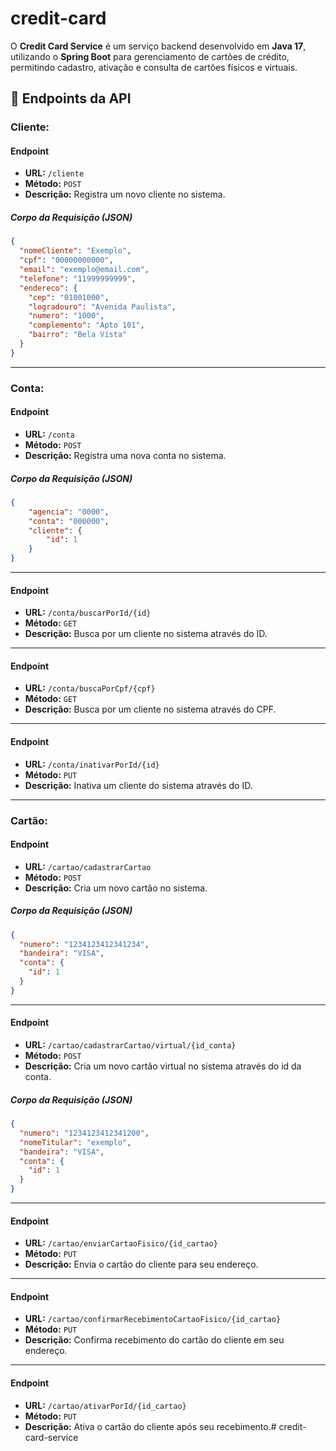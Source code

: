 # credit-card

O **Credit Card Service** é um serviço backend desenvolvido em **Java 17**, utilizando o **Spring Boot** para gerenciamento de cartões de crédito, permitindo cadastro, ativação e consulta de cartões físicos e virtuais.

## 📡 Endpoints da API

### Cliente:

#### Endpoint
- **URL:** `/cliente`
- **Método:** `POST`
- **Descrição:** Registra um novo cliente no sistema.

##### Corpo da Requisição (JSON)
```json
{
  "nomeCliente": "Exemplo",
  "cpf": "00000000000",
  "email": "exemplo@email.com",
  "telefone": "11999999999",
  "endereco": {
    "cep": "01001000",
    "logradouro": "Avenida Paulista",
    "numero": "1000",
    "complemento": "Apto 101",
    "bairro": "Bela Vista"
  }
}
```
---
### Conta:
#### Endpoint
- **URL:** `/conta`
- **Método:** `POST`
- **Descrição:** Registra uma nova conta no sistema.

##### Corpo da Requisição (JSON)
```json
{
    "agencia": "0000",
    "conta": "000000",
    "cliente": {
        "id": 1
    }
}
```
---
#### Endpoint
- **URL:** `/conta/buscarPorId/{id}`
- **Método:** `GET`
- **Descrição:** Busca por um cliente no sistema através do ID.

---
#### Endpoint
- **URL:** `/conta/buscaPorCpf/{cpf}`
- **Método:** `GET`
- **Descrição:** Busca por um cliente no sistema através do CPF.
---
#### Endpoint
- **URL:** `/conta/inativarPorId/{id}`
- **Método:** `PUT`
- **Descrição:** Inativa um cliente do sistema através do ID.
---

### Cartão:
#### Endpoint
- **URL:** `/cartao/cadastrarCartao`
- **Método:** `POST`
- **Descrição:** Cria um novo cartão no sistema.

##### Corpo da Requisição (JSON)
```json
{
  "numero": "1234123412341234",
  "bandeira": "VISA",
  "conta": {
    "id": 1
  }
}
```
---
#### Endpoint
- **URL:** `/cartao/cadastrarCartao/virtual/{id_conta}`
- **Método:** `POST`
- **Descrição:** Cria um novo cartão virtual no sistema através do id da conta.

##### Corpo da Requisição (JSON)
```json
{
  "numero": "1234123412341200",
  "nomeTitular": "exemplo",
  "bandeira": "VISA",
  "conta": {
    "id": 1
  }
}
```
---
#### Endpoint
- **URL:** `/cartao/enviarCartaoFisico/{id_cartao}`
- **Método:** `PUT`
- **Descrição:** Envia o cartão do cliente para seu endereço.
- ---
#### Endpoint
- **URL:** `/cartao/confirmarRecebimentoCartaoFisico/{id_cartao}`
- **Método:** `PUT`
- **Descrição:** Confirma recebimento do cartão do cliente em seu endereço.
- ---
#### Endpoint
- **URL:** `/cartao/ativarPorId/{id_cartao}`
- **Método:** `PUT`
- **Descrição:** Ativa o cartão do cliente após seu recebimento.# credit-card-service
